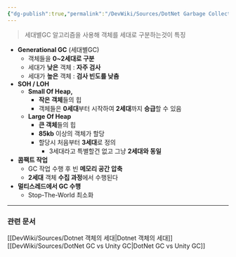 ```yaml
---
{"dg-publish":true,"permalink":"/DevWiki/Sources/DotNet Garbage Collection (닷넷 가비지컬렉션)/","noteIcon":"","created":"2024-11-10T15:01:30.000+09:00","updated":"2025-07-19T22:58:36.000+09:00"}
---
```


> 세대별GC 알고리즘을 사용해 객체를 세대로 구분하는것이 특징

* **Generational GC** (세대별GC)
	* 객체들을 **0~2세대로 구분**
	* 세대가 **낮은** 객체 : **자주 검사**
	* 세대가 **높은** 객체 : **검사 빈도를 낮춤**
* **SOH / LOH**
	* **Small Of Heap,**
		* **작은 객체**들의 힙
		* 객체들은 **0세대**부터 시작하여 **2세대**까지 **승급**할 수 있음
	* **Large Of Heap**
		* **큰 객체**들의 힙
		* **85kb** 이상의 객체가 할당
		* 할당시 처음부터 **3세대**로 정의 
			* 3세대라고 특별할건 없고 그냥 **2세대와 동일**
* **콤팩트 작업**
	* GC 작업 수행 후 빈 **메모리 공간 압축**
	* **2세대** 객체 **수집 과정**에서 수행된다
* **멀티스레드에서 GC 수행**
	* Stop-The-World 최소화

---
### 관련 문서 
[[DevWiki/Sources/Dotnet 객체의 세대\|Dotnet 객체의 세대]]
[[DevWiki/Sources/DotNet GC vs Unity GC\|DotNet GC vs Unity GC]]
